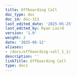 ```yaml
---
title: Offboarding Call
doc_type: doc
doc_id: doc-312
last_edited_date: '2025-05-25'
last_edited_by: Ryan Laird
version: '1.0'
weight: 2
date: '2025-06-12'
aliases:
- /docs/offboarding-call_1_1/
description: ''
linkTitle: Offboarding Call
type: docs
---
```


<!-- Unsupported block type: table_of_contents -->

<!-- Unsupported block type: unsupported -->
